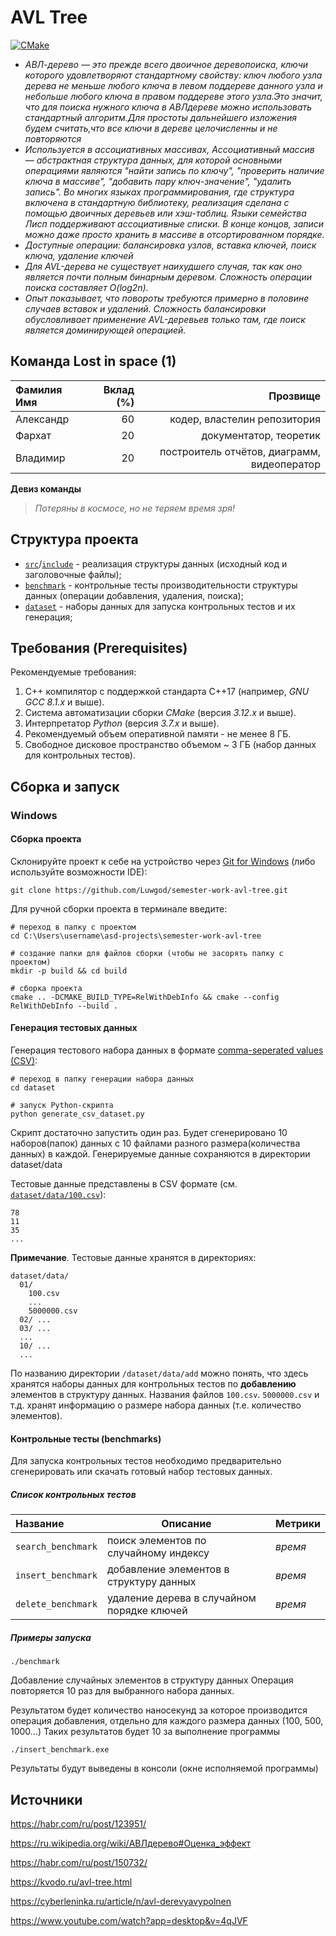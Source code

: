 # AVL Tree

[![CMake](https://github.com/Algorithms-and-Data-Structures-2021/semester-work-template/actions/workflows/cmake.yml/badge.svg)](https://github.com/Algorithms-and-Data-Structures-2021/semester-work-template/actions/workflows/cmake.yml)

- _АВЛ-дерево — это прежде всего двоичное деревопоиска, ключи которого удовлетворяют стандартному свойству: ключ любого узла дерева не меньше любого ключа в левом поддереве данного узла и небольше любого ключа в правом поддереве этого узла.Это значит, что для поиска нужного ключа в АВЛдереве можно использовать стандартный алгоритм.Для простоты дальнейшего изложения будем считать,что все ключи в дереве целочисленны и не повторяются_
- _Используется в ассоциативных массивах, Ассоциативный массив — абстрактная структура данных, для которой основными операциями являются "найти запись по ключу", "проверить наличие ключа в массиве", "добавить пару ключ-значение", "удалить запись". Во многих языках программирования, где структура включена в стандартную библиотеку, реализация сделана с помощью двоичных деревьев или хэш-таблиц. Языки семейства Лисп поддерживают ассоциативные списки. В конце концов, записи можно даже просто хранить в массиве в отсортированном порядке._
- _Доступные операции: балансировка узлов, вставка ключей, поиск ключа, удаление ключей_
- _Для AVL-дерева не существует наихудшего случая, так как оно является почти полным бинарным деревом. Сложность операции поиска составляет O(log2n)._
- _Опыт показывает, что повороты требуются примерно в половине случаев вставок и удалений. Сложность балансировки обусловливает применение AVL-деревьев только там, где поиск является доминирующей операцией._

## Команда Lost in space (1)

| Фамилия Имя   | Вклад (%) | Прозвище              |
| :---          |   ---:    |  ---:                 |
| Александр     | 60        |  кодер, властелин репозитория                |
| Фархат        | 20        |   документатор, теоретик        |
| Владимир      | 20        |  построитель отчётов, диаграмм, видеоператор  |

**Девиз команды**
> _Потеряны в космосе, но не теряем время зря!_

## Структура проекта

- [`src`](src)/[`include`](include) - реализация структуры данных (исходный код и заголовочные файлы);
- [`benchmark`](benchmark) - контрольные тесты производительности структуры данных (операции добавления, удаления,
  поиска);
- [`dataset`](dataset) - наборы данных для запуска контрольных тестов и их генерация;

## Требования (Prerequisites)

Рекомендуемые требования:

1. С++ компилятор c поддержкой стандарта C++17 (например, _GNU GCC 8.1.x_ и выше).
2. Система автоматизации сборки _CMake_ (версия _3.12.x_ и выше).
3. Интерпретатор _Python_ (версия _3.7.x_ и выше).
4. Рекомендуемый объем оперативной памяти - не менее 8 ГБ.
5. Свободное дисковое пространство объемом ~ 3 ГБ (набор данных для контрольных тестов).

## Сборка и запуск

### Windows

#### Сборка проекта

Склонируйте проект к себе на устройство через [Git for Windows](https://gitforwindows.org/) (либо используйте
возможности IDE):

```shell
git clone https://github.com/Luwgod/semester-work-avl-tree.git
```

Для ручной сборки проекта в терминале введите:

```shell
# переход в папку с проектом
cd C:\Users\username\asd-projects\semester-work-avl-tree

# создание папки для файлов сборки (чтобы не засорять папку с проектом) 
mkdir -p build && cd build 

# сборка проекта
cmake .. -DCMAKE_BUILD_TYPE=RelWithDebInfo && cmake --config RelWithDebInfo --build . 
```

#### Генерация тестовых данных

Генерация тестового набора данных в
формате [comma-seperated values (CSV)](https://en.wikipedia.org/wiki/Comma-separated_values):

```shell
# переход в папку генерации набора данных
cd dataset

# запуск Python-скрипта
python generate_csv_dataset.py
```
Скрипт достаточно запустить один раз. 
Будет сгенерировано 10 наборов(папок) данных с 10 файлами разного размера(количества данных) в каждой.
Генерируемые данные сохраняются в директории dataset/data


Тестовые данные представлены в CSV формате (см.
[`dataset/data/100.csv`](dataset/data/100.csv)):

```csv
78
11
35
...
```

**Примечание**. Тестовые данные хранятся в директориях:

```shell
dataset/data/
  01/
    100.csv
    ...
    5000000.csv
  02/ ...
  03/ ...
  ...
  10/ ...
  ...
```

По названию директории `/dataset/data/add` можно понять, что здесь хранятся наборы данных для контрольных тестов по
**добавлению** элементов в структуру данных. Названия файлов `100.csv`. `5000000.csv` и т.д. хранят информацию о размере набора данных (т.е. количество элементов). 

#### Контрольные тесты (benchmarks)

Для запуска контрольных тестов необходимо предварительно сгенерировать или скачать готовый набор тестовых данных.

##### Список контрольных тестов

| Название                  | Описание                                | Метрики         |
| :---                      | ---                                     | :---            |
| `search_benchmark`        | поиск элементов по случайному индексу   | _время_         |
| `insert_benchmark`        | добавление элементов в структуру данных | _время_         |
| `delete_benchmark`        | удаление дерева в случайном порядке ключей    | _время_             |

##### Примеры запуска

```shell
./benchmark
```

Добавление случайных элементов в структуру данных
Операция повторяется 10 раз для выбранного набора данных. 

Результатом будет количество наносекунд за которое производится операция добавления, отдельно для каждого размера данных (100, 500, 1000...)
Таких результатов будет 10 за выполнение программы 

```
./insert_benchmark.exe
``` 
Результаты будут выведены в консоли (окне исполняемой программы)

## Источники

https://habr.com/ru/post/123951/

https://ru.wikipedia.org/wiki/АВЛдерево#Оценка_эффект

https://habr.com/ru/post/150732/

https://kvodo.ru/avl-tree.html

https://cyberleninka.ru/article/n/avl-derevyavypolnen

https://www.youtube.com/watch?app=desktop&v=4qJVF

